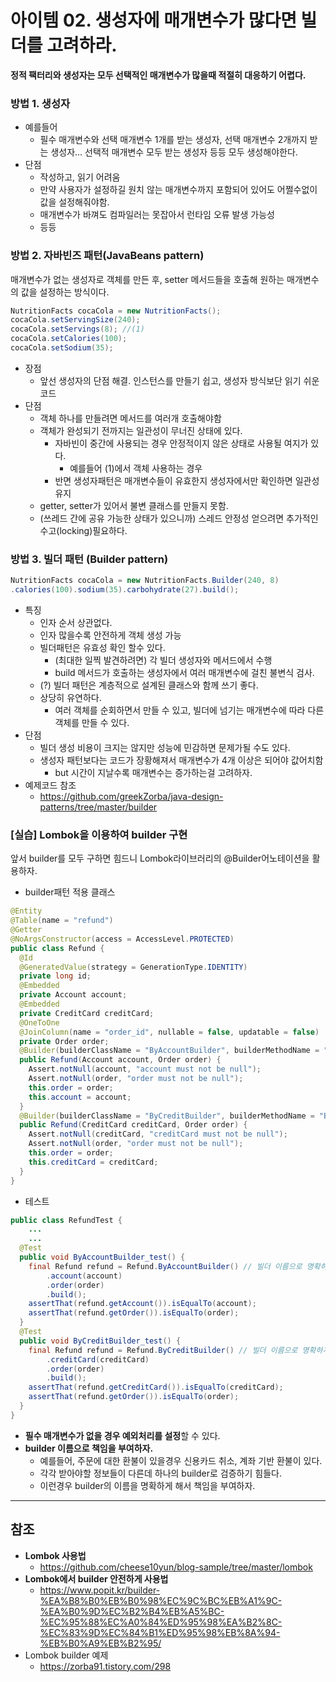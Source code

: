 # 아이템 02. 생성자에 매개변수가 많다면 빌더를 고려하라.

**정적 팩터리와 생성자는 모두 선택적인 매개변수가 많을때 적절히 대응하기 어렵다.**

### 방법 1. 생성자

* 예를들어
  * 필수 매개변수와 선택 매개변수 1개를 받는 생성자, 선택 매개변수 2개까지 받는 생성자... 선택적 매개변수 모두 받는 생성자 등등 모두 생성해야한다.
* 단점
  * 작성하고, 읽기 어려움
  * 만약 사용자가 설정하길 원치 않는 매개변수까지 포함되어 있어도 어쩔수없이 값을 설정해줘야함.
  * 매개변수가 바껴도 컴파일러는 못잡아서 런타임 오류 발생 가능성
  * 등등




### 방법 2. 자바빈즈 패턴(JavaBeans pattern)

매개변수가 없는 생성자로 객체를 만든 후, setter 메서드들을 호출해 원하는 매개변수의 값을 설정하는 방식이다.

```java
NutritionFacts cocaCola = new NutritionFacts();
cocaCola.setServingSize(240);
cocaCola.setServings(8); //(1)
cocaCola.setCalories(100);
cocaCola.setSodium(35);
```

* 장점
  * 앞선 생성자의 단점 해결. 인스턴스를 만들기 쉽고, 생성자 방식보단 읽기 쉬운 코드
* 단점
  * 객체 하나를 만들려면 메서드를 여러개 호출해야함
  * 객체가 완성되기 전까지는 일관성이 무너진 상태에 있다.
    * 자바빈이 중간에 사용되는 경우 안정적이지 않은 상태로 사용될 여지가 있다.
      * 예를들어 (1)에서 객체 사용하는 경우
    * 반면 생성자패턴은 매개변수들이 유효한지 생성자에서만 확인하면 일관성 유지
  * getter, setter가 있어서 불변 클래스를 만들지 못함.
  * (쓰레드 간에 공유 가능한 상태가 있으니까) 스레드 안정성 얻으려면 추가적인 수고(locking)필요하다.



### 방법 3. 빌더 패턴 (Builder pattern)

```java
NutritionFacts cocaCola = new NutritionFacts.Builder(240, 8)
.calories(100).sodium(35).carbohydrate(27).build();
```

* 특징
  * 인자 순서 상관없다.
  * 인자 많을수록 안전하게 객체 생성 가능
  * 빌더패턴은 유효성 확인 할수 있다.
    * (최대한 일찍 발견하려면) 각 빌더 생성자와 메서드에서 수행
    * build 메서드가 호출하는 생성자에서 여러 매개변수에 걸친 불변식 검사.
  * (?) 빌더 패턴은 계층적으로 설계된 클래스와 함께 쓰기 좋다.
  * 상당히 유연하다.
    * 여러 객체를 순회하면서 만들 수 있고, 빌더에 넘기는 매개변수에 따라 다른 객체를 만들 수 있다.
* 단점
  * 빌더 생성 비용이 크지는 않지만 성능에 민감하면 문제가될 수도 있다.
  * 생성자 패턴보다는 코드가 장황해져서 매개변수가 4개 이상은 되어야 값어치함
    * but 시간이 지날수록 매개변수는 증가하는걸 고려하자.
* 예제코드 참조
  * https://github.com/greekZorba/java-design-patterns/tree/master/builder




### \[실습] Lombok을 이용하여 builder 구현

앞서 builder를 모두 구하면 힘드니 Lombok라이브러리의 @Builder어노테이션을 활용하자.

* builder패턴 적용 클래스

```java
@Entity
@Table(name = "refund")
@Getter
@NoArgsConstructor(access = AccessLevel.PROTECTED)
public class Refund {
  @Id
  @GeneratedValue(strategy = GenerationType.IDENTITY)
  private long id;
  @Embedded
  private Account account;
  @Embedded
  private CreditCard creditCard;
  @OneToOne
  @JoinColumn(name = "order_id", nullable = false, updatable = false)
  private Order order;
  @Builder(builderClassName = "ByAccountBuilder", builderMethodName = "ByAccountBuilder") // 계좌 번호 기반 환불, Builder 이름을 부여해서 그에 따른 책임 부여, 그에 따른 필수 인자값 명확
  public Refund(Account account, Order order) {
    Assert.notNull(account, "account must not be null");
    Assert.notNull(order, "order must not be null");
    this.order = order;
    this.account = account;
  }
  @Builder(builderClassName = "ByCreditBuilder", builderMethodName = "ByCreditBuilder")  // 신용 카드 기반 환불, Builder 이름을 부여해서 그에 따른 책임 부여, 그에 따른 필수 인자값 명확
  public Refund(CreditCard creditCard, Order order) {
    Assert.notNull(creditCard, "creditCard must not be null");
    Assert.notNull(order, "order must not be null");
    this.order = order;
    this.creditCard = creditCard;
  }
}
```

* 테스트

```java
public class RefundTest {
    ...
    ...
  @Test
  public void ByAccountBuilder_test() {
    final Refund refund = Refund.ByAccountBuilder() // 빌더 이름으로 명확하게 그 의도를 드러 내고 있습니다.
        .account(account)
        .order(order)
        .build();
    assertThat(refund.getAccount()).isEqualTo(account);
    assertThat(refund.getOrder()).isEqualTo(order);
  }
  @Test
  public void ByCreditBuilder_test() {
    final Refund refund = Refund.ByCreditBuilder() // 빌더 이름으로 명확하게 그 의도를 드러 내고 있습니다.
        .creditCard(creditCard)
        .order(order)
        .build();
    assertThat(refund.getCreditCard()).isEqualTo(creditCard);
    assertThat(refund.getOrder()).isEqualTo(order);
  }
}
```

* **필수 매개변수가 없을 경우 예외처리를 설정**할 수 있다.
* **builder 이름으로 책임을 부여하자.**
  * 예를들어, 주문에 대한 환불이 있을경우 신용카드 취소, 계좌 기반 환불이 있다.
  * 각각 받아야할 정보들이 다른데 하나의 builder로 검증하기 힘들다.
  * 이런경우 builder의 이름을 명확하게 해서 책임을 부여하자.

***

## 참조

* **Lombok 사용법**
  * https://github.com/cheese10yun/blog-sample/tree/master/lombok
* **Lombok에서 builder 안전하게 사용법**
  * https://www.popit.kr/builder-%EA%B8%B0%EB%B0%98%EC%9C%BC%EB%A1%9C-%EA%B0%9D%EC%B2%B4%EB%A5%BC-%EC%95%88%EC%A0%84%ED%95%98%EA%B2%8C-%EC%83%9D%EC%84%B1%ED%95%98%EB%8A%94-%EB%B0%A9%EB%B2%95/
* Lombok builder 예제
  * https://zorba91.tistory.com/298
